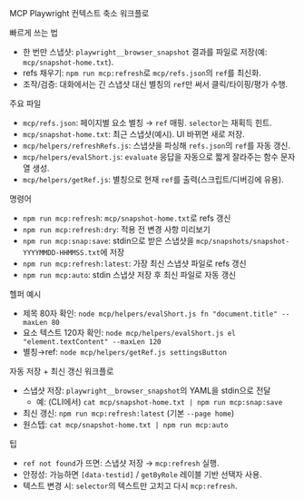 MCP Playwright 컨텍스트 축소 워크플로

빠르게 쓰는 법
- 한 번만 스냅샷: `playwright__browser_snapshot` 결과를 파일로 저장(예: `mcp/snapshot-home.txt`).
- refs 채우기: `npm run mcp:refresh`로 `mcp/refs.json`의 `ref`를 최신화.
- 조작/검증: 대화에서는 긴 스냅샷 대신 별칭의 `ref`만 써서 클릭/타이핑/평가 수행.

주요 파일
- `mcp/refs.json`: 페이지별 요소 별칭 → `ref` 매핑. `selector`는 재획득 힌트.
- `mcp/snapshot-home.txt`: 최근 스냅샷(예시). UI 바뀌면 새로 저장.
- `mcp/helpers/refreshRefs.js`: 스냅샷을 파싱해 `refs.json`의 `ref`를 자동 갱신.
- `mcp/helpers/evalShort.js`: `evaluate` 응답을 자동으로 짧게 잘라주는 함수 문자열 생성.
- `mcp/helpers/getRef.js`: 별칭으로 현재 `ref`를 출력(스크립트/디버깅에 유용).

명령어
- `npm run mcp:refresh`: `mcp/snapshot-home.txt`로 refs 갱신
- `npm run mcp:refresh:dry`: 적용 전 변경 사항 미리보기
- `npm run mcp:snap:save`: stdin으로 받은 스냅샷을 `mcp/snapshots/snapshot-YYYYMMDD-HHMMSS.txt`에 저장
- `npm run mcp:refresh:latest`: 가장 최신 스냅샷 파일로 refs 갱신
- `npm run mcp:auto`: stdin 스냅샷 저장 후 최신 파일로 자동 갱신

헬퍼 예시
- 제목 80자 확인: `node mcp/helpers/evalShort.js fn "document.title" --maxLen 80`
- 요소 텍스트 120자 확인: `node mcp/helpers/evalShort.js el "element.textContent" --maxLen 120`
- 별칭→ref: `node mcp/helpers/getRef.js settingsButton`

자동 저장 + 최신 갱신 워크플로
- 스냅샷 저장: `playwright__browser_snapshot`의 YAML을 stdin으로 전달
  - 예: (CLI에서) `cat mcp/snapshot-home.txt | npm run mcp:snap:save`
- 최신 갱신: `npm run mcp:refresh:latest` (기본 `--page home`)
- 원스텝: `cat mcp/snapshot-home.txt | npm run mcp:auto`

팁
- `ref not found`가 뜨면: 스냅샷 저장 → `mcp:refresh` 실행.
- 안정성: 가능하면 `[data-testid]` / `getByRole` 레이블 기반 선택자 사용.
- 텍스트 변경 시: `selector`의 텍스트만 고치고 다시 `mcp:refresh`.
